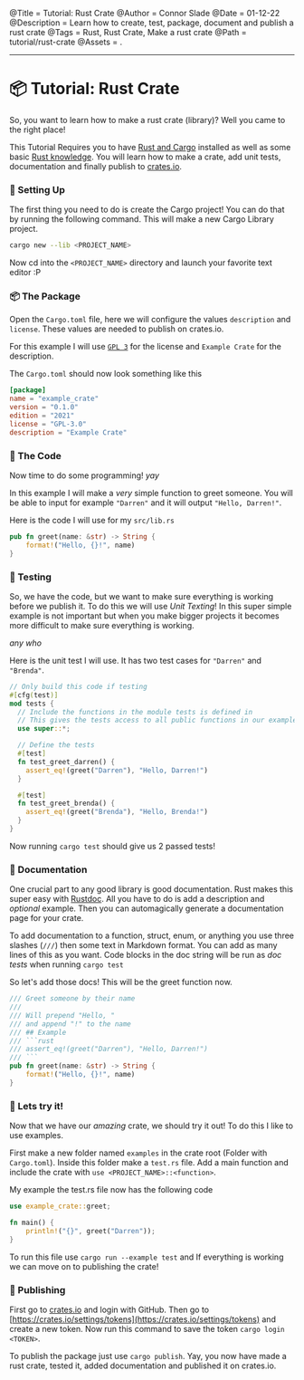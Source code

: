 @Title = Tutorial: Rust Crate
@Author = Connor Slade
@Date = 01-12-22
@Description = Learn how to create, test, package, document and publish a rust crate
@Tags = Rust, Rust Crate, Make a rust crate
@Path = tutorial/rust-crate
@Assets = .

---

# 📦 Tutorial: Rust Crate

So, you want to learn how to make a rust crate (library)? Well you came to the right place!

This Tutorial Requires you to have [Rust and Cargo](https://rustup.rs) installed as well as some basic [Rust knowledge](https://doc.rust-lang.org/stable/book/).
You will learn how to make a crate, add unit tests, documentation and finally publish to [crates.io](https://crates.io).

### 📐 Setting Up

The first thing you need to do is create the Cargo project!
You can do that by running the following command.
This will make a new Cargo Library project.

```bash
cargo new --lib <PROJECT_NAME>
```

Now cd into the `<PROJECT_NAME>` directory and launch your favorite text editor :P

### 📦️ The Package

Open the `Cargo.toml` file, here we will configure the values `description` and `license`.
These values are needed to publish on crates.io.

For this example I will use [`GPL 3`](https://www.gnu.org/licenses/gpl-3.0.en.html) for the license and `Example Crate` for the description.

The `Cargo.toml` should now look something like this

```toml
[package]
name = "example_crate"
version = "0.1.0"
edition = "2021"
license = "GPL-3.0"
description = "Example Crate"
```

### 🌵 The Code

Now time to do some programming! _yay_

In this example I will make a _very_ simple function to greet someone.
You will be able to input for example `"Darren"` and it will output `"Hello, Darren!"`.

Here is the code I will use for my `src/lib.rs`

```rust
pub fn greet(name: &str) -> String {
    format!("Hello, {}!", name)
}
```

### 🧪 Testing

So, we have the code, but we want to make sure everything is working before we publish it.
To do this we will use _Unit Texting_! In this super simple example is not important
but when you make bigger projects it becomes more difficult to make sure everything is working.

_any who_

Here is the unit test I will use. It has two test cases for `"Darren"` and `"Brenda"`.

```rust
// Only build this code if testing
#[cfg(test)]
mod tests {
  // Include the functions in the module tests is defined in
  // This gives the tests access to all public functions in our example
  use super::*;

  // Define the tests
  #[test]
  fn test_greet_darren() {
    assert_eq!(greet("Darren"), "Hello, Darren!")
  }

  #[test]
  fn test_greet_brenda() {
    assert_eq!(greet("Brenda"), "Hello, Brenda!")
  }
}
```

Now running `cargo test` should give us 2 passed tests!

### 📄 Documentation

One crucial part to any good library is good documentation. Rust makes this super easy with [Rustdoc](https://doc.rust-lang.org/rustdoc/what-is-rustdoc.html).
All you have to do is add a description and _optional_ example.
Then you can automagically generate a documentation page for your crate.

To add documentation to a function, struct, enum, or anything you use three slashes (`///`) then some text in Markdown format.
You can add as many lines of this as you want. Code blocks in the doc string will be run as _doc tests_ when running `cargo test`

So let's add those docs! This will be the greet function now.

````rust
/// Greet someone by their name
///
/// Will prepend "Hello, "
/// and append "!" to the name
/// ## Example
/// ```rust
/// assert_eq!(greet("Darren"), "Hello, Darren!")
/// ```
pub fn greet(name: &str) -> String {
    format!("Hello, {}!", name)
}
````

### 🦀 Lets try it!

Now that we have our _amazing_ crate, we should try it out!
To do this I like to use examples.

First make a new folder named `examples` in the crate root (Folder with `Cargo.toml`).
Inside this folder make a `test.rs` file. Add a main function and include the crate with `use <PROJECT_NAME>::<function>`.

My example the test.rs file now has the following code

```rust
use example_crate::greet;

fn main() {
    println!("{}", greet("Darren"));
}
```

To run this file use `cargo run --example test` and If everything is working we can move on to publishing the crate!

### 📢 Publishing

First go to [crates.io](https://crates.io) and login with GitHub. Then go to [https://crates.io/settings/tokens](https://crates.io/settings/tokens) and create a new token. Now run this command to save the token `cargo login <TOKEN>`.

To publish the package just use `cargo publish`. Yay, you now have made a rust crate, tested it, added documentation and published it on crates.io.
